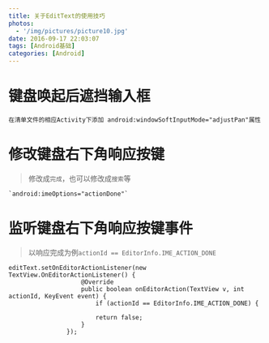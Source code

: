 ```yaml
---
title: 关于EditText的使用技巧
photos:
  - '/img/pictures/picture10.jpg'
date: 2016-09-17 22:03:07
tags: [Android基础]
categories: [Android]
---
```


<!--more-->

# 键盘唤起后遮挡输入框

```
在清单文件的相应Activity下添加 android:windowSoftInputMode="adjustPan"属性

```
# 修改键盘右下角响应按键
> 修改成`完成`，也可以修改成`搜索`等

```
`android:imeOptions="actionDone"`
```

# 监听键盘右下角响应按键事件

> 以响应完成为例`actionId == EditorInfo.IME_ACTION_DONE`

```
editText.setOnEditorActionListener(new TextView.OnEditorActionListener() {
                    @Override
                    public boolean onEditorAction(TextView v, int actionId, KeyEvent event) {
                        if (actionId == EditorInfo.IME_ACTION_DONE) {
                            
                        return false;
                    }
                });
```